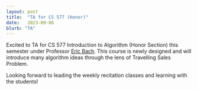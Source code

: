 ```yaml
---
layout: post
title:  "TA for CS 577 (Honor)"
date:   2023-09-06
blurb: "TA"
---
```


Excited to TA for CS 577 Introduction to Algorithm (Honor Section) this semester under Professor [Eric Bach](https://pages.cs.wisc.edu/~bach/bach.html). This course is newly designed and will introduce many algorithm ideas through the lens of Travelling Sales Problem. 

Looking forward to leading the weekly recitation classes and learning with the students!
